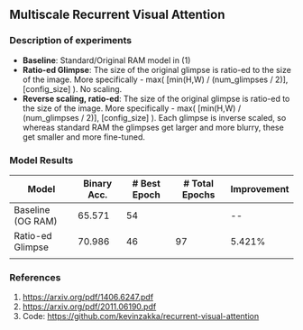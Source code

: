 ## Multiscale Recurrent Visual Attention


### Description of experiments
- **Baseline**: Standard/Original RAM model in (1)
- **Ratio-ed Glimpse**: The size of the original glimpse is ratio-ed to the size of the image. More specifically - max( [min(H,W) / (num_glimpses / 2)], [config_size] ). No scaling.
- **Reverse scaling, ratio-ed**: The size of the original glimpse is ratio-ed to the size of the image. More specifically - max( [min(H,W) / (num_glimpses / 2)], [config_size] ). Each glimpse is inverse scaled, so whereas standard RAM the glimpses get larger and more blurry, these get smaller and more fine-tuned. 


### Model Results

|       Model       |   Binary Acc.  |   # Best Epoch  | # Total Epochs  |  Improvement
|-------------------|----------------|-----------------|-----------------|--------------
| Baseline (OG RAM) |     65.571     |        54       |                 |       --
| Ratio-ed Glimpse  |     70.986     |        46       |        97       |     5.421%
|                   |                |                 |                 |



### References
1. https://arxiv.org/pdf/1406.6247.pdf
2. https://arxiv.org/pdf/2011.06190.pdf
3. Code: https://github.com/kevinzakka/recurrent-visual-attention


